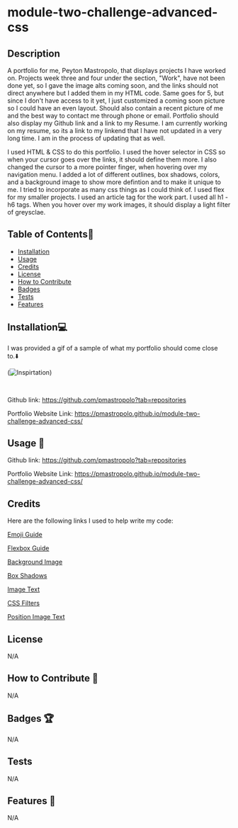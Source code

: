 # module-two-challenge-advanced-css

## Description

A portfolio for me, Peyton Mastropolo, that displays projects I have worked on. Projects week three and four under the section, "Work", have not been done yet, so I gave the image alts coming soon, and the links should not direct anywhere but I added them in my HTML code. Same goes for 5, but since I don't have access to it yet, I just customized a coming soon picture so I could have an even layout. Should also contain a recent picture of me and the best way to contact me through phone or email. Portfolio should also display my Github link and a link to my Resume. I am currently working on my resume, so its a link to my linkend that I have not updated in a very long time. I am in the process of updating that as well.

I used HTML & CSS to do this portfolio. I used the hover selector in CSS so when your cursor goes over the links, it should define them more. I also changed the cursor to a more pointer finger, when hovering over my navigation menu. I added a lot of different outlines, box shadows, colors, and a background image to show more defintion and to make it unique to me. I tried to incorporate as many css things as I could think of. I used flex for my smaller projects. I used an article tag for the work part. I used all h1 - h6 tags. When you hover over my work images, it should display a light filter of greysclae. 

## Table of Contents:file_folder:
- [Installation](#installation)
- [Usage](#usage)
- [Credits](#credits)
- [License](#license)
- [How to Contribute](#How-to-Contribute)
- [Badges](#Badges)
- [Tests](#Tests)
- [Features](#Features)

## Installation:computer:

I was provided a gif of a sample of what my portfolio should come close to.:arrow_down: 

(![Inspirtation](assets/Images/02-advanced-css-homework-demo.gif))

<br> 


Github link: https://github.com/pmastropolo?tab=repositories

Portfolio Website Link: https://pmastropolo.github.io/module-two-challenge-advanced-css/

## Usage :open_file_folder:

Github link: https://github.com/pmastropolo?tab=repositories

Portfolio Website Link: https://pmastropolo.github.io/module-two-challenge-advanced-css/


## Credits

Here are the following links I used to help write my code: 

[Emoji Guide](https://www.w3schools.com/charsets/ref_emoji.asp)

[Flexbox Guide](https://www.youtube.com/watch?v=u044iM9xsWU)

[Background Image](https://www.w3schools.com/html/html_images_background.asp)

[Box Shadows](https://www.w3schools.com/css/css3_shadows_box.asp)

[Image Text](https://www.w3schools.com/howto/howto_css_image_text.asp)

[CSS Filters](https://www.w3schools.com/cssref/css3_pr_filter.php)

[Position Image Text](https://www.w3schools.com/howto/howto_css_image_text.asp)

## License

N/A

## How to Contribute :tada:

N/A

## Badges :trophy:

N/A

## Tests

N/A

## Features :sparkler:

N/A
